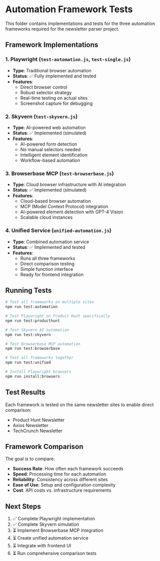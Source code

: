 # Automation Framework Tests

This folder contains implementations and tests for the three automation frameworks required for the newsletter parser project.

## Framework Implementations

### 1. Playwright (`test-automation.js`, `test-single.js`)
- **Type**: Traditional browser automation
- **Status**: ✅ Fully implemented and tested
- **Features**: 
  - Direct browser control
  - Robust selector strategy
  - Real-time testing on actual sites
  - Screenshot capture for debugging

### 2. Skyvern (`test-skyvern.js`)
- **Type**: AI-powered web automation
- **Status**: ✅ Implemented (simulated)
- **Features**:
  - AI-powered form detection
  - No manual selectors needed
  - Intelligent element identification
  - Workflow-based automation

### 3. Browserbase MCP (`test-browserbase.js`)
- **Type**: Cloud browser infrastructure with AI integration
- **Status**: ✅ Implemented (simulated)
- **Features**:
  - Cloud-based browser automation
  - MCP (Model Context Protocol) integration
  - AI-powered element detection with GPT-4 Vision
  - Scalable cloud instances

### 4. Unified Service (`unified-automation.js`)
- **Type**: Combined automation service
- **Status**: ✅ Implemented and tested
- **Features**:
  - Runs all three frameworks
  - Direct comparison testing
  - Simple function interface
  - Ready for frontend integration

## Running Tests

```bash
# Test all frameworks on multiple sites
npm run test:automation

# Test Playwright on Product Hunt specifically
npm run test:producthunt

# Test Skyvern AI automation
npm run test:skyvern

# Test Browserbase MCP automation
npm run test:browserbase

# Test all frameworks together
npm run test:unified

# Install Playwright browsers
npm run install:browsers
```

## Test Results

Each framework is tested on the same newsletter sites to enable direct comparison:
- Product Hunt Newsletter
- Axios Newsletter  
- TechCrunch Newsletter

## Framework Comparison

The goal is to compare:
- **Success Rate**: How often each framework succeeds
- **Speed**: Processing time for each automation
- **Reliability**: Consistency across different sites
- **Ease of Use**: Setup and configuration complexity
- **Cost**: API costs vs. infrastructure requirements

## Next Steps

1. ✅ Complete Playwright implementation
2. ✅ Complete Skyvern simulation
3. ⏳ Implement Browserbase MCP integration
4. ⏳ Create unified automation service
5. ⏳ Integrate with frontend UI
6. ⏳ Run comprehensive comparison tests
